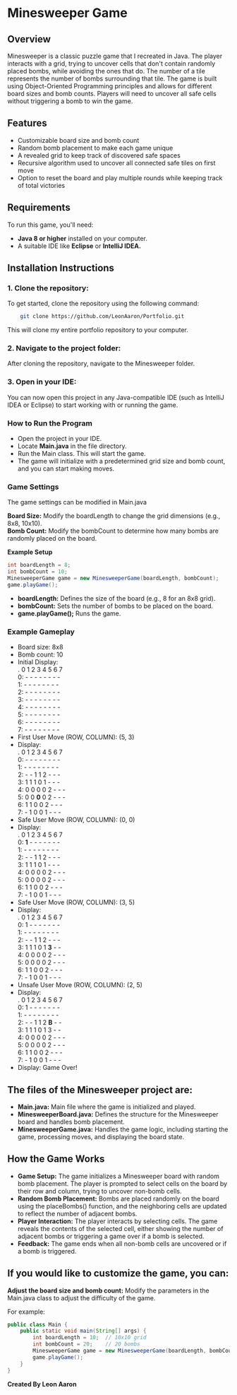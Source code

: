 # Minesweeper Game

## Overview
Minesweeper is a classic puzzle game that I recreated in Java. The player interacts with a grid, trying to uncover cells that don't contain randomly placed bombs, while avoiding the ones that do. The number of a tile represents the number of bombs surrounding that tile. The game is built using Object-Oriented Programming principles and allows for different board sizes and bomb counts. Players will need to uncover all safe cells without triggering a bomb to win the game.

## Features
- Customizable board size and bomb count
- Random bomb placement to make each game unique
- A revealed grid to keep track of discovered safe spaces
- Recursive algorithm used to uncover all connected safe tiles on first move
- Option to reset the board and play multiple rounds while keeping track of total victories
  
## Requirements
To run this game, you'll need:
- **Java 8 or higher** installed on your computer.
- A suitable IDE like **Eclipse** or **IntelliJ IDEA.**
  
## Installation Instructions

### 1. Clone the repository:

To get started, clone the repository using the following command:

```bash 
    git clone https://github.com/LeonAaron/Portfolio.git
 ```

This will clone my entire portfolio repository to your computer.

### 2. Navigate to the project folder:

After cloning the repository, navigate to the Minesweeper folder.

### 3. Open in your IDE:

You can now open this project in any Java-compatible IDE (such as IntelliJ IDEA or Eclipse) to start working with or running the game.

### How to Run the Program
- Open the project in your IDE.
- Locate **Main.java** in the file directory.
- Run the Main class. This will start the game.
- The game will initialize with a predetermined grid size and bomb count, and you can start making moves.

### Game Settings
The game settings can be modified in Main.java

**Board Size:** Modify the boardLength to change the grid dimensions (e.g., 8x8, 10x10).  
**Bomb Count:** Modify the bombCount to determine how many bombs are randomly placed on the board.  

**Example Setup**
```java
int boardLength = 8;
int bombCount = 10;
MinesweeperGame game = new MinesweeperGame(boardLength, bombCount);
game.playGame();
```
- **boardLength:** Defines the size of the board (e.g., 8 for an 8x8 grid).
- **bombCount:** Sets the number of bombs to be placed on the board.
- **game.playGame();** Runs the game.
  
### Example Gameplay   

- Board size: 8x8
- Bomb count: 10
- Initial Display:  
. 0 1 2 3 4 5 6 7  
0: - - - - - - - -  
1: - - - - - - - -  
2: - - - - - - - -  
3: - - - - - - - -  
4: - - - - - - - -  
5: - - - - - - - -  
6: - - - - - - - -  
7: - - - - - - - -  
- First User Move (ROW, COLUMN): (5, 3)
- Display:  
.  0 1 2 3 4 5 6 7  
0:  - - - - - - - -  
1:  - - - - - - - -  
2:  - - 1 1 2 - - -  
3:  1 1 1 0 1 - - -  
4:  0 0 0 0 2 - - -  
5:  0 0 **0** 0 2 - - -  
6:  1 1 0 0 2 - - -  
7:  - 1 0 0 1 - - -  
- Safe User Move (ROW, COLUMN): (0, 0)
- Display:  
.  0 1 2 3 4 5 6 7  
0:  **1** - - - - - - -  
1:  - - - - - - - -  
2:  - - 1 1 2 - - -  
3:  1 1 1 0 1 - - -  
4:  0 0 0 0 2 - - -  
5:  0 0 0 0 2 - - -  
6:  1 1 0 0 2 - - -  
7:  - 1 0 0 1 - - -  
- Safe User Move (ROW, COLUMN): (3, 5)
- Display:  
.  0 1 2 3 4 5 6 7  
0:  1 - - - - - - -  
1:  - - - - - - - -  
2:  - - 1 1 2 - - -  
3:  1 1 1 0 1 **3** - -  
4:  0 0 0 0 2 - - -  
5:  0 0 0 0 2 - - -  
6:  1 1 0 0 2 - - -  
7:  - 1 0 0 1 - - -  
- Unsafe User Move (ROW, COLUMN): (2, 5)
- Display:  
.  0 1 2 3 4 5 6 7  
0:  1 - - - - - - -  
1:  - - - - - - - -  
2:  - - 1 1 2 **B** - -  
3:  1 1 1 0 1 3 - -  
4:  0 0 0 0 2 - - -  
5:  0 0 0 0 2 - - -  
6:  1 1 0 0 2 - - -  
7:  - 1 0 0 1 - - -  
- Display: Game Over!

## The files of the Minesweeper project are:

- **Main.java:** Main file where the game is initialized and played.
- **MinesweeperBoard.java:** Defines the structure for the Minesweeper board and handles bomb placement.
- **MinesweeperGame.java:** Handles the game logic, including starting the game, processing moves, and displaying the board state.
  
## How the Game Works

- **Game Setup:** The game initializes a Minesweeper board with random bomb placement. The player is prompted to select cells on the board by their row and column, trying to uncover non-bomb cells.
- **Random Bomb Placement:** Bombs are placed randomly on the board using the placeBombs() function, and the neighboring cells are updated to reflect the number of adjacent bombs.
- **Player Interaction:** The player interacts by selecting cells. The game reveals the contents of the selected cell, either showing the number of adjacent bombs or triggering a game over if a bomb is selected.
- **Feedback:** The game ends when all non-bomb cells are uncovered or if a bomb is triggered.
  
## If you would like to customize the game, you can:

**Adjust the board size and bomb count:** Modify the parameters in the Main.java class to adjust the difficulty of the game.  

For example:  
```java
public class Main {
    public static void main(String[] args) {
        int boardLength = 10;  // 10x10 grid
        int bombCount = 20;    // 20 bombs
        MinesweeperGame game = new MinesweeperGame(boardLength, bombCount);
        game.playGame();
    }
}
```


**Created By Leon Aaron**
